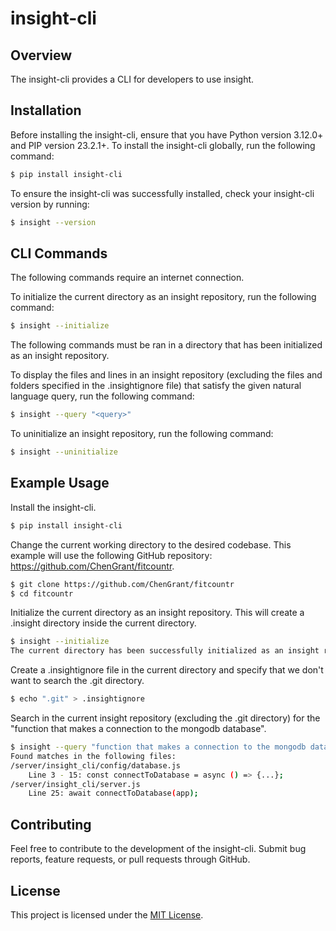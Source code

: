 # insight-cli

## Overview

The insight-cli provides a CLI for developers to use insight.

## Installation

Before installing the insight-cli, ensure that you have Python version 3.12.0+ and PIP version 23.2.1+.
To install the insight-cli globally, run the following command:

```bash
$ pip install insight-cli
```

To ensure the insight-cli was successfully installed, check your insight-cli version by running: 

```bash
$ insight --version
```

## CLI Commands

The following commands require an internet connection.

To initialize the current directory as an insight repository, run the following command: 

```bash
$ insight --initialize
```

The following commands must be ran in a directory that has been initialized as an insight repository.

To display the files and lines in an insight repository (excluding the files and folders specified in the .insightignore file) that satisfy the given natural language query, run the following command: 

```bash
$ insight --query "<query>"
```

To uninitialize an insight repository, run the following command: 

```bash
$ insight --uninitialize
```

## Example Usage

Install the insight-cli.

```bash
$ pip install insight-cli
```

Change the current working directory to the desired codebase. This example will use the following GitHub repository: https://github.com/ChenGrant/fitcountr.

```bash
$ git clone https://github.com/ChenGrant/fitcountr
$ cd fitcountr
```

Initialize the current directory as an insight repository. This will create a .insight directory inside the current directory.

```bash
$ insight --initialize
The current directory has been successfully initialized as an insight repository.
```

Create a .insightignore file in the current directory and specify that we don't want to search the .git directory.

```bash
$ echo ".git" > .insightignore
```

Search in the current insight repository (excluding the .git directory) for the "function that makes a connection to the mongodb database".

```bash
$ insight --query "function that makes a connection to the mongodb database"
Found matches in the following files:
/server/insight_cli/config/database.js
    Line 3 - 15: const connectToDatabase = async () => {...};
/server/insight_cli/server.js
    Line 25: await connectToDatabase(app);
```

## Contributing

Feel free to contribute to the development of the insight-cli. Submit bug reports, feature requests, or pull requests through GitHub.

## License
This project is licensed under the [MIT License](./LICENSE).
